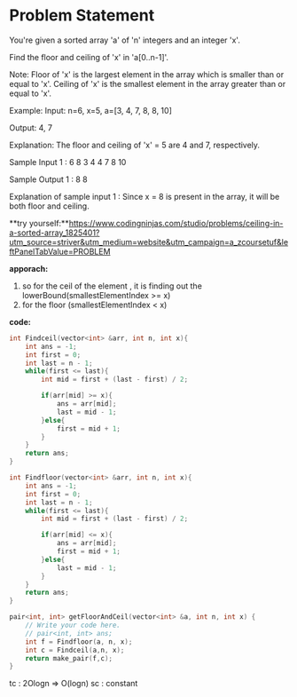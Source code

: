 # Problem Statement
You're given a sorted array 'a' of 'n' integers and an integer 'x'.

Find the floor and ceiling of 'x' in 'a[0..n-1]'.

Note:
Floor of 'x' is the largest element in the array which is smaller than or equal to 'x'.
Ceiling of 'x' is the smallest element in the array greater than or equal to 'x'.

Example:
Input: 
n=6, x=5, a=[3, 4, 7, 8, 8, 10]   

Output:
4, 7

Explanation:
The floor and ceiling of 'x' = 5 are 4 and 7, respectively.

Sample Input 1 :
6 8
3 4 4 7 8 10


Sample Output 1 :
8 8


Explanation of sample input 1 :
Since x = 8 is present in the array, it will be both floor and ceiling.

**try yourself:**https://www.codingninjas.com/studio/problems/ceiling-in-a-sorted-array_1825401?utm_source=striver&utm_medium=website&utm_campaign=a_zcoursetuf&leftPanelTabValue=PROBLEM

**apporach:**
1. so for the ceil of the element , it is finding out the lowerBound(smallestElementIndex >= x)
2. for the floor (smallestElementIndex < x)

**code:**
```cpp
int Findceil(vector<int> &arr, int n, int x){
	int ans = -1;
	int first = 0;
	int last = n - 1;
	while(first <= last){
		int mid = first + (last - first) / 2;

		if(arr[mid] >= x){
			ans = arr[mid];
			last = mid - 1;
		}else{
			first = mid + 1;
		}
	}
	return ans;
}

int Findfloor(vector<int> &arr, int n, int x){
	int ans = -1;
	int first = 0;
	int last = n - 1;
	while(first <= last){
		int mid = first + (last - first) / 2;

		if(arr[mid] <= x){
			ans = arr[mid];
			first = mid + 1;
		}else{
			last = mid - 1;
		}
	}
	return ans;
}

pair<int, int> getFloorAndCeil(vector<int> &a, int n, int x) {
	// Write your code here.
	// pair<int, int> ans;
	int f = Findfloor(a, n, x);
	int c = Findceil(a,n, x);
	return make_pair(f,c);
}
```

tc : 2Ologn => O(logn)
sc : constant
